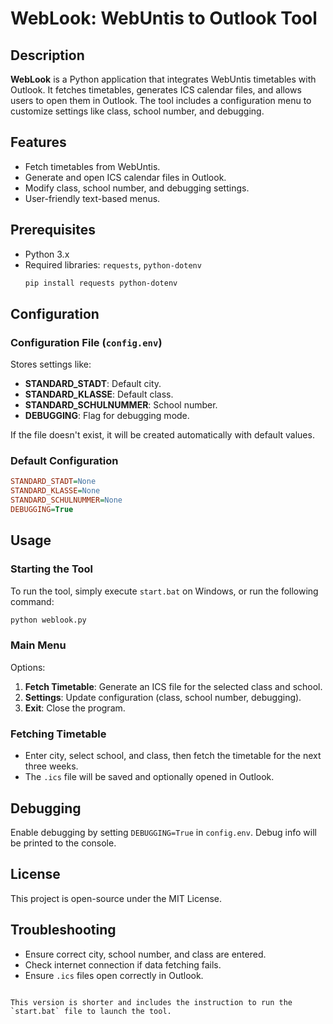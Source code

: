 # WebLook: WebUntis to Outlook Tool

## Description
**WebLook** is a Python application that integrates WebUntis timetables with Outlook. It fetches timetables, generates ICS calendar files, and allows users to open them in Outlook. The tool includes a configuration menu to customize settings like class, school number, and debugging.

## Features
- Fetch timetables from WebUntis.
- Generate and open ICS calendar files in Outlook.
- Modify class, school number, and debugging settings.
- User-friendly text-based menus.

## Prerequisites
- Python 3.x
- Required libraries: `requests`, `python-dotenv`
  ```bash
  pip install requests python-dotenv

## Configuration
### Configuration File (`config.env`)
Stores settings like:
- **STANDARD_STADT**: Default city.
- **STANDARD_KLASSE**: Default class.
- **STANDARD_SCHULNUMMER**: School number.
- **DEBUGGING**: Flag for debugging mode.

If the file doesn't exist, it will be created automatically with default values.

### Default Configuration
```ini
STANDARD_STADT=None
STANDARD_KLASSE=None
STANDARD_SCHULNUMMER=None
DEBUGGING=True
```

## Usage
### Starting the Tool
To run the tool, simply execute `start.bat` on Windows, or run the following command:
```bash
python weblook.py
```

### Main Menu
Options:
1. **Fetch Timetable**: Generate an ICS file for the selected class and school.
2. **Settings**: Update configuration (class, school number, debugging).
3. **Exit**: Close the program.

### Fetching Timetable
- Enter city, select school, and class, then fetch the timetable for the next three weeks.
- The `.ics` file will be saved and optionally opened in Outlook.

## Debugging
Enable debugging by setting `DEBUGGING=True` in `config.env`. Debug info will be printed to the console.

## License
This project is open-source under the MIT License.

## Troubleshooting
- Ensure correct city, school number, and class are entered.
- Check internet connection if data fetching fails.
- Ensure `.ics` files open correctly in Outlook.

```

This version is shorter and includes the instruction to run the `start.bat` file to launch the tool.
